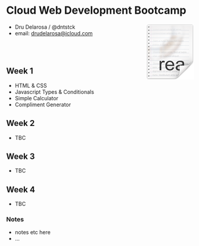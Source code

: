 # Cloud Web Development Bootcamp

<img src="icon.png" align="right"/>

- Dru Delarosa / @dntstck
- email: drudelarosa@icloud.com
<br><br><br><br>

## Week 1
- HTML & CSS
- Javascript Types & Conditionals
- Simple Calculator
- Compliment Generator

## Week 2
- TBC

## Week 3
- TBC

## Week 4
- TBC


### Notes

- notes etc here
- ...
